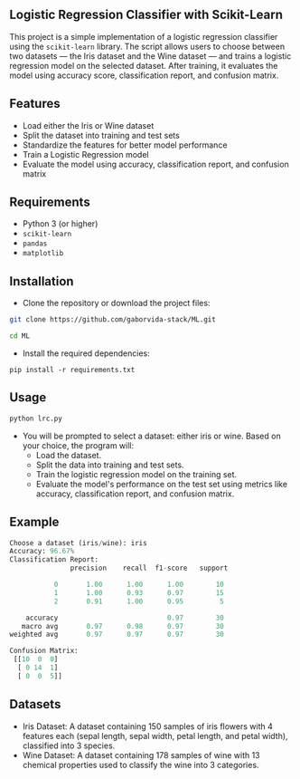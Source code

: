 ## Logistic Regression Classifier with Scikit-Learn
This project is a simple implementation of a logistic regression classifier using the `scikit-learn` library. The script allows users to choose between two datasets — the Iris dataset and the Wine dataset — and trains a logistic regression model on the selected dataset. After training, it evaluates the model using accuracy score, classification report, and confusion matrix.

## Features
  - Load either the Iris or Wine dataset
  - Split the dataset into training and test sets
  - Standardize the features for better model performance
  - Train a Logistic Regression model
  - Evaluate the model using accuracy, classification report, and confusion matrix

## Requirements
  - Python 3 (or higher)
  - `scikit-learn`
  - `pandas`
  - `matplotlib`

## Installation
  - Clone the repository or download the project files:
  ```bash
  git clone https://github.com/gaborvida-stack/ML.git
  ```
  ```bash
  cd ML
  ```

  - Install the required dependencies:
  ```
  pip install -r requirements.txt
  ```
  
## Usage

  ```bash
  python lrc.py
  ```

  - You will be prompted to select a dataset: either iris or wine. Based on your choice, the program will:
    - Load the dataset.
    - Split the data into training and test sets.
    - Train the logistic regression model on the training set.
    - Evaluate the model's performance on the test set using metrics like accuracy, classification report, and confusion matrix.

## Example
```python
Choose a dataset (iris/wine): iris
Accuracy: 96.67%
Classification Report:
               precision    recall  f1-score   support

           0       1.00      1.00      1.00        10
           1       1.00      0.93      0.97        15
           2       0.91      1.00      0.95         5

    accuracy                           0.97        30
   macro avg       0.97      0.98      0.97        30
weighted avg       0.97      0.97      0.97        30

Confusion Matrix:
 [[10  0  0]
  [ 0 14  1]
  [ 0  0  5]]
```
## Datasets
  - Iris Dataset: A dataset containing 150 samples of iris flowers with 4 features each (sepal length, sepal width, petal length, and petal width), classified into 3 species.
  - Wine Dataset: A dataset containing 178 samples of wine with 13 chemical properties used to classify the wine into 3 categories.
